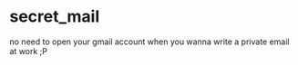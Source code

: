 secret_mail
===========

no need to open your gmail account when you wanna write a private email at work ;P
